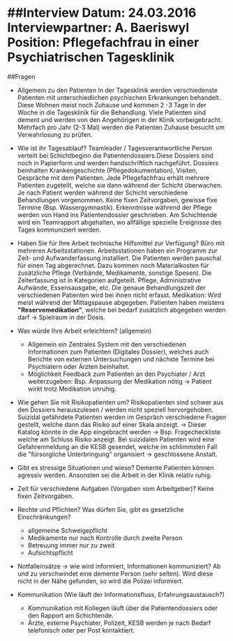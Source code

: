 ##Interview
**Datum:** 24.03.2016
**Interviewpartner:** A. Baeriswyl
**Position:** Pflegefachfrau in einer Psychiatrischen Tagesklinik
======

##Fragen

- Allgemein zu den Patienten
In der Tagesklinik werden verschiedenste Patienten mit unterschiedlichen psychischen Erkrankungen behandelt. Diese Wohnen meist noch Zuhause und kommen 2 -3 Tage in der Woche in die Tagesklinik für die Behandlung. Viele Patienten sind dement und werden von den Angehörigen in der Klinik vorbeigebracht. Mehrfach pro Jahr (2-3 Mal) werden die Patienten Zuhause besucht um Verwahrlosung zu prüfen.
	
- Wie ist ihr Tagesablauf?
Teamleader / Tagesverantwortliche Person verteilt bei Schichtbeginn die Patientendossiers.Diese Dossiers sind noch in Papierform und werden handschriftlich nachgeführt. Dossiers beinhalten Krankengeschichte (Pflegedokumentation), Visiten, Gespräche mit dem Patienten. Jede Pflegefachfrau erhält mehrere Patienten zugeteilt, welche sie dann während der Schicht überwachen. Je nach Patient werden während der Schicht verschiedene Behandlungen vorgenommen. Keine fixen Zeitvorgaben, gewisse fixe Termine (Bsp. Wassergymnastik). Erkenntnisse während der Pflege werden von Hand ins Patientendossier geschrieben. Am Schichtende wird ein Teamrapport abgehalten, wo allfällige spezielle Ereignisse des Tages kommuniziert werden.
	
- Haben Sie für Ihre Arbeit technische Hilfsmittel zur Verfügung?
Büro mit mehreren Arbeitsstationen. Arbeitsstationen haben ein Programm zur Zeit- und Aufwanderfassung installiert. Die Patienten werden pauschal für einen Tag abgerechnet. Dazu kommen noch Materialkosten für zusätzliche Pflege (Verbände, Medikamente, sonstige Spesen). Die Zeiterfassung ist in Kategorien aufgeteilt. Pflege, Administrative Aufwände, Essensausgabe, etc. Die genaue Behandlungszeit der verschiedenen Patienten wird bei ihnen nicht erfasst. Medikation: Wird meist während der Mittagspause abgegeben. Patienten haben meistens **"Reservemedikation"**, welche bei bedarf zusätzlich abgegeben werden darf -> Spielraum in der Dosis.
	
- Was würde Ihre Arbeit erleichtern? (allgemein)
	* Allgemein ein Zentrales System mit den verschiedenen Informationen 
	zum Patienten (Digitales Dossier), welches auch Berichte von externen Untersuchungen und nächste Termine bei Psychiatern oder Ärzten beinhaltet.
	* Möglichkeit Feedback zum Patienten an den Psychiater / Arzt weiterzugeben:
	Bsp. Anpassung der Medikation nötig -> Patient wirkt trotz Medikation unruhig.
	
- Wie gehen Sie mit Risikopatienten um?
Risikopatienten sind schwer aus den Dossiers herauszulesen / werden nicht speziell hervorgehoben. Suizidal gefährdete Patienten werden im Gespräch verschiedene Fragen gestellt, welche dann das Risiko auf einer Skala anzeigt. -> Dieser Katalog könnte in die App eingebracht werden -> Bsp. Fragecheckliste welche am Schluss Risiko anzeigt. Bei suizidalen Patienten wird eine Gefahrenmeldung an die KESB gesendet, welche im schlimmsten Fall die "fürsorgliche Unterbringung" organisiert -> geschlossene Anstalt.
	
- Gibt es stressige Situationen und wieso?
Demente Patienten können agressiv werden. Ansonsten sei die Arbeit in der Klinik relativ ruhig. 
	
- Zeit für verschiedene Aufgaben (Vorgaben vom Arbeitgeber)?
Keine fixen Zeitvorgaben.
	
- Rechte und Pflichten? Was dürfen Sie, gibt es gesetzliche Einschränkungen?
	* allgemeine Schweigepflicht
	* Medikamente nur nach Kontrolle durch zweite Person
	* Betreuung immer nur zu zweit
	* Aufsichtspflicht
	
- Notfalleinsätze -> wie wird informiert, Informationen kommuniziert?
Ab und zu verschwindet eine demente Person (sehr selten). Wird diese nicht in der Nähe gefunden, so wird die Polizei informiert.
	
- Kommunikation (Wie läuft der Informationsfluss, Erfahrungsaustausch?)
	* Kommunikation mit Kollegen läuft über die Patientendossiers oder den Rapport am Schichtende.
	* Ärzte, externe Psychiater, Polizeit, KESB werden je nach Bedarf telefonisch oder per Post kontaktiert.
	
	